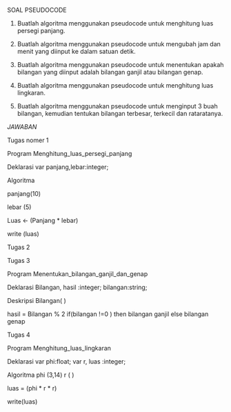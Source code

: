 SOAL PSEUDOCODE

1. Buatlah algoritma menggunakan pseudocode
untuk menghitung luas persegi panjang.

2. Buatlah algoritma menggunakan pseudocode
untuk mengubah jam dan menit yang diinput ke
dalam satuan detik.

3. Buatlah algoritma menggunakan pseudocode
untuk menentukan apakah bilangan yang diinput
adalah bilangan ganjil atau bilangan genap.

4. Buatlah algoritma menggunakan pseudocode
untuk menghitung luas lingkaran.

5. Buatlah algoritma menggunakan pseudocode
untuk menginput 3 buah bilangan, kemudian
tentukan bilangan terbesar, terkecil dan rataratanya.

*JAWABAN*

Tugas nomer 1

Program Menghitung_luas_persegi_panjang

Deklarasi
var panjang,lebar:integer;

Algoritma

panjang(10)

lebar (5)

Luas <- (Panjang * lebar)

write (luas)


Tugas 2



Tugas 3

Program Menentukan_bilangan_ganjil_dan_genap

Deklarasi
Bilangan, hasil :integer;
bilangan:string;

Deskripsi
Bilangan( )

hasil = Bilangan % 2
      if(bilangan !=0 ) then
       bilangan ganjil 
      else
        bilangan genap


Tugas 4

Program Menghitung_luas_lingkaran

Deklarasi
var phi:float;
var r, luas :integer;

Algoritma
phi (3,14)
r ( )

luas  = (phi * r * r)
 
 write(luas)
